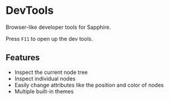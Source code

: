 # DevTools

Browser-like developer tools for Sapphire.

Press `F11` to open up the dev tools.

## Features

 * Inspect the current node tree
 * Inspect individual nodes
 * Easily change attributes like the position and color of nodes
 * Multiple built-in themes

